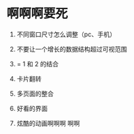 # 啊啊啊要死

1. 不同窗口尺寸怎么调整（pc、手机）

2. 不要让一个增长的数据结构超过可视范围

3. = 1 和 2 的结合

4. 卡片翻转

5. 多页面的整合

6. 好看的界面 

7. 炫酷的动画啊啊啊 啊啊 
